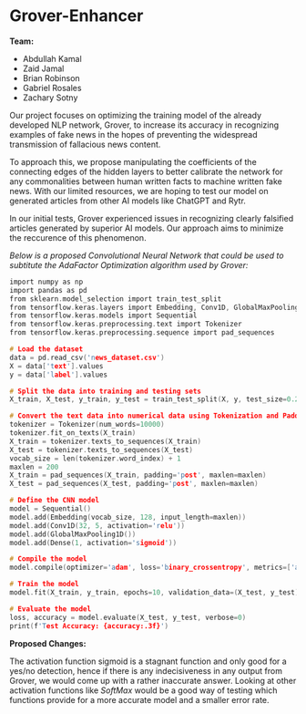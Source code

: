 # Grover-Enhancer

**Team:** 
- Abdullah Kamal
- Zaid Jamal
- Brian Robinson
- Gabriel Rosales
- Zachary Sotny

Our project focuses on optimizing the training model of the already developed NLP network, Grover, to increase its accuracy in recognizing examples of fake news in the hopes of preventing the widespread transmission of fallacious news content.

To approach this, we propose manipulating the coefficients of the connecting edges of the hidden layers to better calibrate the network for any commonalities between human written facts to machine written fake news. With our limited resources, we are hoping to test our model on generated articles from other AI models like ChatGPT and Rytr. 

In our initial tests, Grover experienced issues in recognizing clearly falsified articles generated by superior AI models. Our approach aims to minimize the reccurence of this phenomenon. 


*Below is a proposed Convolutional Neural Network that could be used to subtitute the AdaFactor Optimization algorithm used by Grover:*

```C
import numpy as np
import pandas as pd
from sklearn.model_selection import train_test_split
from tensorflow.keras.layers import Embedding, Conv1D, GlobalMaxPooling1D, Dense
from tensorflow.keras.models import Sequential
from tensorflow.keras.preprocessing.text import Tokenizer
from tensorflow.keras.preprocessing.sequence import pad_sequences

# Load the dataset
data = pd.read_csv('news_dataset.csv')
X = data['text'].values
y = data['label'].values

# Split the data into training and testing sets
X_train, X_test, y_train, y_test = train_test_split(X, y, test_size=0.2, random_state=42)

# Convert the text data into numerical data using Tokenization and Padding
tokenizer = Tokenizer(num_words=10000)
tokenizer.fit_on_texts(X_train)
X_train = tokenizer.texts_to_sequences(X_train)
X_test = tokenizer.texts_to_sequences(X_test)
vocab_size = len(tokenizer.word_index) + 1
maxlen = 200
X_train = pad_sequences(X_train, padding='post', maxlen=maxlen)
X_test = pad_sequences(X_test, padding='post', maxlen=maxlen)

# Define the CNN model
model = Sequential()
model.add(Embedding(vocab_size, 128, input_length=maxlen))
model.add(Conv1D(32, 5, activation='relu'))
model.add(GlobalMaxPooling1D())
model.add(Dense(1, activation='sigmoid'))

# Compile the model
model.compile(optimizer='adam', loss='binary_crossentropy', metrics=['accuracy'])

# Train the model
model.fit(X_train, y_train, epochs=10, validation_data=(X_test, y_test), batch_size=32)

# Evaluate the model
loss, accuracy = model.evaluate(X_test, y_test, verbose=0)
print(f'Test Accuracy: {accuracy:.3f}')
```

**Proposed Changes:**

The activation function sigmoid is a stagnant function and only good for a yes/no detection, hence if there is any indecisiveness in any output from Grover, we would come up with a rather inaccurate answer. Looking at other activation functions like *SoftMax* would be a good way of testing which functions provide for a more accurate model and a smaller error rate. 
